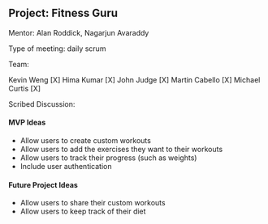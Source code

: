 ## Project: Fitness Guru

Mentor: Alan Roddick, Nagarjun Avaraddy

Type of meeting: daily scrum

Team:

Kevin Weng [X]
Hima Kumar [X]
John Judge [X]
Martin Cabello [X]
Michael Curtis [X]

Scribed Discussion:

#### MVP Ideas

- Allow users to create custom workouts
- Allow users to add the exercises they want to their workouts
- Allow users to track their progress (such as weights)
- Include user authentication

#### Future Project Ideas

- Allow users to share their custom workouts
- Allow users to keep track of their diet
